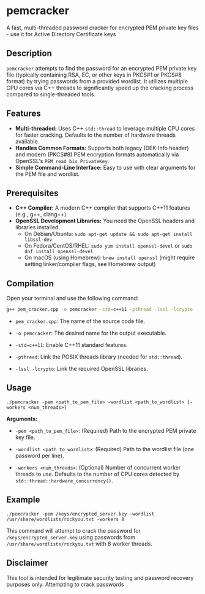 # pemcracker
A fast, multi-threaded password cracker for encrypted PEM private key files - use it for Active Directory Certificate keys 

## Description

`pemcracker` attempts to find the password for an encrypted PEM private key file (typically containing RSA, EC, or other keys in PKCS#1 or PKCS#8 format) by trying passwords from a provided wordlist. It utilizes multiple CPU cores via C++ threads to significantly speed up the cracking process compared to single-threaded tools.

## Features

* **Multi-threaded:** Uses C++ `std::thread` to leverage multiple CPU cores for faster cracking. Defaults to the number of hardware threads available.
* **Handles Common Formats:** Supports both legacy (DEK-Info header) and modern (PKCS#8) PEM encryption formats automatically via OpenSSL's `PEM_read_bio_PrivateKey`.
* **Simple Command-Line Interface:** Easy to use with clear arguments for the PEM file and wordlist.

## Prerequisites

* **C++ Compiler:** A modern C++ compiler that supports C++11 features (e.g., g++, clang++).
* **OpenSSL Development Libraries:** You need the OpenSSL headers and libraries installed.
    * On Debian/Ubuntu: `sudo apt-get update && sudo apt-get install libssl-dev`
    * On Fedora/CentOS/RHEL: `sudo yum install openssl-devel` or `sudo dnf install openssl-devel`
    * On macOS (using Homebrew): `brew install openssl` (might require setting linker/compiler flags, see Homebrew output)

## Compilation

Open your terminal and use the following command:

```bash
g++ pem_cracker.cpp -o pemcracker -std=c++11 -pthread -lssl -lcrypto
```

- `pem_cracker.cpp`: The name of the source code file.
    
- `-o pemcracker`: The desired name for the output executable.
    
- `-std=c++11`: Enable C++11 standard features.
    
- `-pthread`: Link the POSIX threads library (needed for `std::thread`).
    
- `-lssl -lcrypto`: Link the required OpenSSL libraries.
    

## Usage

```
./pemcracker -pem <path_to_pem_file> -wordlist <path_to_wordlist> [-workers <num_threads>]
```

**Arguments:**

- `-pem <path_to_pem_file>`: (Required) Path to the encrypted PEM private key file.
    
- `-wordlist <path_to_wordlist>`: (Required) Path to the wordlist file (one password per line).
    
- `-workers <num_threads>`: (Optional) Number of concurrent worker threads to use. Defaults to the number of CPU cores detected by `std::thread::hardware_concurrency()`.
    

## Example

```
./pemcracker -pem /keys/encrypted_server.key -wordlist /usr/share/wordlists/rockyou.txt -workers 8
```

This command will attempt to crack the password for `/keys/encrypted_server.key` using passwords from `/usr/share/wordlists/rockyou.txt` with 8 worker threads.

## Disclaimer

This tool is intended for legitimate security testing and password recovery purposes only. Attempting to crack passwords
